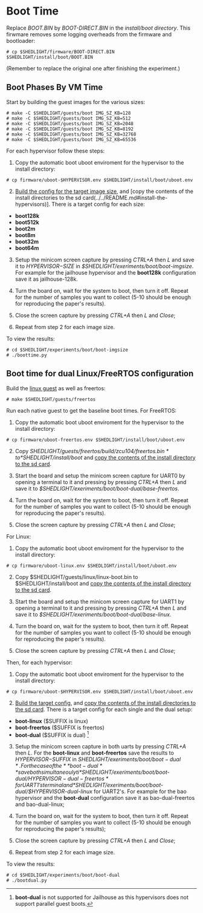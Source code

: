 # Boot Time

Replace *BOOT.BIN* by *BOOT-DIRECT.BIN* in the *install/boot directory*. This firwmare
removes some logging overheads from the firmware and bootloader:

```
# cp $SHEDLIGHT/firmware/BOOT-DIRECT.BIN $SHEDLIGHT/install/boot/BOOT.BIN 
```

(Remember to replace the original one after finishing the experiment.)

## Boot Phases By VM Time


Start by building the guest images for the various sizes:

```
# make -C $SHEDLIGHT/guests/boot IMG_SZ_KB=128
# make -C $SHEDLIGHT/guests/boot IMG_SZ_KB=512
# make -C $SHEDLIGHT/guests/boot IMG_SZ_KB=2048
# make -C $SHEDLIGHT/guests/boot IMG_SZ_KB=8192
# make -C $SHEDLIGHT/guests/boot IMG_SZ_KB=32768
# make -C $SHEDLIGHT/guests/boot IMG_SZ_KB=65536
```

For each hypervisor follow these steps:

1. Copy the automatic boot uboot enviroment for the hypervisor to the install directory:

```
# cp firmware/uboot-$HYPERVISOR.env $SHEDLIGHT/install/boot/uboot.env
```

2. [Build the config for the target image size](../../README.md#build), and
[copy the contents of the install directories to the sd
card(../../README.md#install-the-hypervisors)]. There is a target config for
each size:

* **boot128k**
* **boot512k**
* **boot2m**
* **boot8m**
* **boot32m**
* **boot64m**

3. Setup the minicom screen capture by pressing *CTRL+A* then *L* and save it to
*$HYPERVISOR-$SIZE* in *$SHEDLIGHT/exeriments/boot/boot-imgsize*. For example for
the jailhouse hypervisor and the **boot128k** configuration save it as
jailhouse-128k.

4. Turn the board on, wait for the system to boot, then turn it off. Repeat for
the number of samples you want to collect (5-10 should be enough for reproducing
the paper's results).

5. Close the screen capture by pressing *CTRL+A* then *L* and *Close*;

6. Repeat from step 2 for each image size.

To view the results:

```
# cd $SHEDLIGHT/experiments/boot/boot-imgsize
# ./boottime.py
```

## Boot time for dual Linux/FreeRTOS configuration

Build the [linux guest](../../guests/linux/README.md) as well as freertos:

```
# make $SHEDLIGHT/guests/freertos
```

Run each native guest to get the baseline boot times. For FreeRTOS:

1. Copy the automatic boot uboot enviroment for the hypervisor to the install directory:

```
# cp firmware/uboot-freertos.env $SHEDLIGHT/install/boot/uboot.env
```

2. Copy *$SHEDLIGHT/guests/freertos/build/zcu104/freertos.bin* to *$SHEDLIGHT/install/boot*
and [copy the contents of the install directory to the sd card]((../../README.md#install-the-hypervisors)).

3. Start the board and setup the minicom screen capture for UART0 by opening a
terminal to it and pressing by pressing *CTRL+A* then *L* and save it to
*$SHEDLIGHT/exeriments/boot/boot-dual/base-freertos*.

4. Turn the board on, wait for the system to boot, then turn it off. Repeat for
the number of samples you want to collect (5-10 should be enough for reproducing
the paper's results).

5. Close the screen capture by pressing *CTRL+A* then *L* and *Close*;

For Linux:

1. Copy the automatic boot uboot enviroment for the hypervisor to the install directory:

```
# cp firmware/uboot-linux.env $SHEDLIGHT/install/boot/uboot.env
```

2. Copy $SHEDLIGHT/guests/linux/linux-boot.bin to $SHEDLIGHT/install/boot
and [copy the contents of the install directory to the sd card]((../../README.md#install-the-hypervisors)).

3. Start the board and setup the minicom screen capture for UART1 by opening a
terminal to it and pressing by pressing *CTRL+A* then *L* and save it to
*$SHEDLIGHT/exeriments/boot/boot-dual/base-linux*.

4. Turn the board on, wait for the system to boot, then turn it off. Repeat for
the number of samples you want to collect (5-10 should be enough for reproducing
the paper's results).

5. Close the screen capture by pressing *CTRL+A* then *L* and *Close*;

Then, for each hypervisor:

1. Copy the automatic boot uboot enviroment for the hypervisor to the install directory:

```
# cp firmware/uboot-$HYPERVISOR.env $SHEDLIGHT/install/boot/uboot.env
```

2. [Build the target config](../../README.md#build), and [copy the contents of the install
directories to the sd card](../../README.md#install-the-hypervisors). There is a target config for
each single and the dual setup:

* **boot-linux** ($SUFFIX is linux)
* **boot-freertos** ($SUFFIX is freertos)
* **boot-dual** ($SUFFIX is dual) [^1]

3. Setup the minicom screen capture in both uarts by pressing *CTRL+A* then *L*. For the
**boot-linux** and **boot-freertos** save the results to *$HYPERVISOR-$SUFFIX* in
*$SHEDLIGHT/exeriments/boot/boot-dual*. For the case of the **boot-dual** save both simultaneouly ti
*$SHEDLIGHT/exeriments/boot/boot-dual/$HYPERVISOR-dual-freertos* for UART1's terminal and
*$SHEDLIGHT/exeriments/boot/boot-dual/$HYPERVISOR-dual-linux* for UART2's. For example for the bao
hypervisor and the **boot-dual** configuration save it as bao-dual-freertos and bao-dual-linux;

4. Turn the board on, wait for the system to boot, then turn it off. Repeat for
the number of samples you want to collect (5-10 should be enough for reproducing
the paper's results);

5. Close the screen capture by pressing *CTRL+A* then *L* and *Close*;

6. Repeat from step 2 for each image size.

To view the results:

```
# cd $SHEDLIGHT/experiments/boot/boot-dual
# ./bootdual.py
```

[^1]: **boot-dual** is not supported for Jailhouse as this hypervisors does not
support parallel guest boots.
